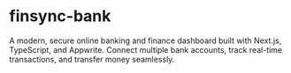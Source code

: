 # finsync-bank
A modern, secure online banking and finance dashboard built with Next.js, TypeScript, and Appwrite. Connect multiple bank accounts, track real-time transactions, and transfer money seamlessly.
